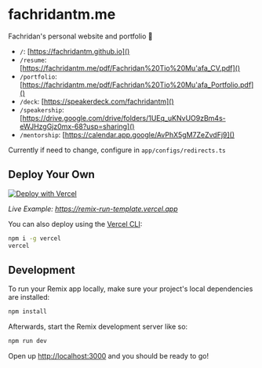 # fachridantm.me

Fachridan's personal website and portfolio 🚀
- `/`: [https://fachridantm.github.io]()
- `/resume`: [https://fachridantm.me/pdf/Fachridan%20Tio%20Mu'afa_CV.pdf]()
- `/portfolio`: [https://fachridantm.me/pdf/Fachridan%20Tio%20Mu'afa_Portfolio.pdf]()
- `/deck`: [https://speakerdeck.com/fachridantm]()
- `/speakership`: [https://drive.google.com/drive/folders/1UEq_uKNvUO9zBm4s-eWJHzgGjz0mx-68?usp=sharing]()
- `/mentorship`: [https://calendar.app.google/AvPhX5gM7ZeZvdFj9]()

Currently if need to change, configure in `app/configs/redirects.ts`

## Deploy Your Own

[![Deploy with Vercel](https://vercel.com/button)](https://vercel.com/new/clone?repository-url=https://github.com/vercel/vercel/tree/main/examples/remix&template=remix)

_Live Example: https://remix-run-template.vercel.app_

You can also deploy using the [Vercel CLI](https://vercel.com/cli):

```sh
npm i -g vercel
vercel
```

## Development

To run your Remix app locally, make sure your project's local dependencies are installed:

```sh
npm install
```

Afterwards, start the Remix development server like so:

```sh
npm run dev
```

Open up [http://localhost:3000](http://localhost:3000) and you should be ready to go!
